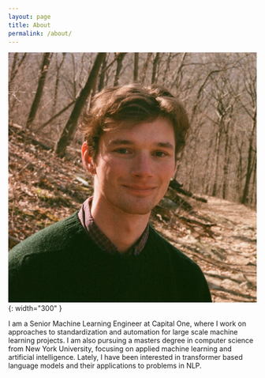 ```yaml
---
layout: page
title: About
permalink: /about/
---
```


![image tooltip here](/assets/image.jpg){: width="300" }

I am a Senior Machine Learning Engineer at Capital One, where I work on approaches to standardization and automation for large scale machine learning projects. I am also pursuing a masters degree in computer science from New York University, focusing on applied machine learning and artificial intelligence. Lately, I have been interested in transformer based language models and their applications to problems in NLP.
